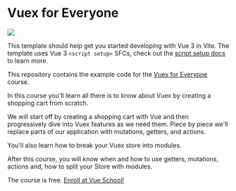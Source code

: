 # Vuex for Everyone
[![](https://vueschool.s3.amazonaws.com/07e696bc3ed3884dd88d82db76e69d89/vuex-for-everyone.jpeg)](https://vueschool.io/courses/vuex-for-everyone)

This template should help get you started developing with Vue 3 in Vite. The template uses Vue 3 `<script setup>` SFCs, check out the [script setup docs](https://v3.vuejs.org/api/sfc-script-setup.html#sfc-script-setup) to learn more.

This repository contains the example code for the [Vuex for Everyone](https://vueschool.io/courses/vuex-for-everyone) course.

In this course you'll learn all there is to know about Vuex by creating a shopping cart from scratch.

We will start off by creating a shopping cart with Vue and then progressively dive into Vuex features as we need them. Piece by piece we'll replace parts of our application with mutations, getters, and actions.

You'll also learn how to break your Vuex store into modules.

After this course, you will know when and how to use getters, mutations, actions and, how to split your Store with modules.

The course is free. [Enroll at Vue School!](https://vueschool.io/courses/vuex-for-everyone)
